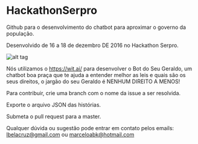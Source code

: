 # HackathonSerpro

Github para o desenvolvimento do chatbot para aproximar o governo da população.

Desenvolvido de 16 a 18 de dezembro DE 2016 no Hackathon Serpro.


![alt tag](https://github.com/ludimila/HackathonSerpro/blob/master/hack.gif)



Nós utilizamos o https://wit.ai/ para desenvolver o Bot do Seu Geraldo, um chatbot boa praça que te ajuda a entender melhor as leis e quais são os seus direitos, o jargão do seu Geraldo é NENHUM DIREITO A MENOS!


Para contribuir, crie uma branch com o nome da issue a ser resolvida.


Exporte o arquivo JSON das histórias.


Submeta o pull request para a master.

Qualquer dúvida ou sugestão pode entrar em contato pelos emails: lbelacruz@gmail.com ou marceloabk@hotmail.com
